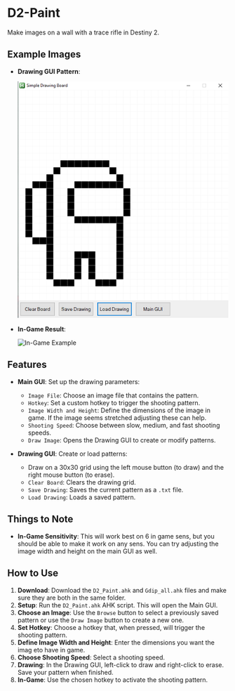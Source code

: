 # D2-Paint

Make images on a wall with a trace rifle in Destiny 2.

## Example Images

- **Drawing GUI Pattern**:
  
    ![Drawing GUI Example](/images/in_GUI_amogus.png)

- **In-Game Result**:
  
    ![In-Game Example](/images/in_game_amogus.png)

## Features

- **Main GUI**: Set up the drawing parameters:
    - `Image File`: Choose an image file that contains the pattern.
    - `Hotkey`: Set a custom hotkey to trigger the shooting pattern.
    - `Image Width and Height`: Define the dimensions of the image in game. If the image seems stretched adjusting these can help.
    - `Shooting Speed`: Choose between slow, medium, and fast shooting speeds.
    - `Draw Image`: Opens the Drawing GUI to create or modify patterns.

- **Drawing GUI**: Create or load patterns:
    - Draw on a 30x30 grid using the left mouse button (to draw) and the right mouse button (to erase).
    - `Clear Board`: Clears the drawing grid.
    - `Save Drawing`: Saves the current pattern as a `.txt` file.
    - `Load Drawing`: Loads a saved pattern.

## Things to Note

- **In-Game Sensitivity**: This will work best on 6 in game sens, but you should be able to make it work on any sens. You can try adjusting the image width and height on the main GUI as well. 

## How to Use

1. **Download**: Download the `D2_Paint.ahk` and `Gdip_all.ahk` files and make sure they are both in the same folder.
2. **Setup**: Run the `D2_Paint.ahk` AHK script. This will open the Main GUI.
3. **Choose an Image**: Use the `Browse` button to select a previously saved pattern or use the `Draw Image` button to create a new one.
4. **Set Hotkey**: Choose a hotkey that, when pressed, will trigger the shooting pattern.
5. **Define Image Width and Height**: Enter the dimensions you want the imag eto have in game.
6. **Choose Shooting Speed**: Select a shooting speed.
7. **Drawing**: In the Drawing GUI, left-click to draw and right-click to erase. Save your pattern when finished.
8. **In-Game**: Use the chosen hotkey to activate the shooting pattern.
